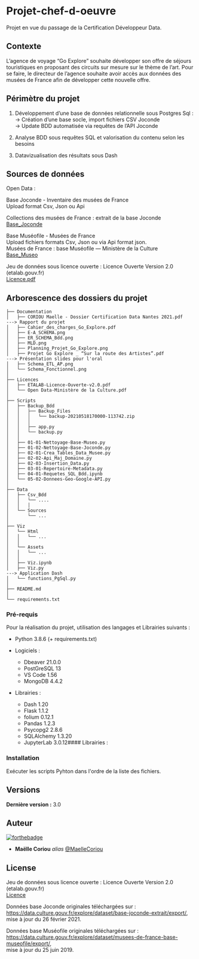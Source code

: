 # Projet-chef-d-oeuvre
 
Projet en vue du passage de la Certification Développeur Data.


## Contexte

L’agence de voyage “Go Explore” souhaite développer son offre de séjours touristiques en proposant des circuits sur mesure sur le thème de l’art. 
Pour se faire, le directeur de l’agence souhaite avoir accès aux données des musées de France afin de développer cette nouvelle offre.


## Périmètre du projet

1. Développement d’une base de données relationnelle sous Postgres Sql :
<br/>    → Création d’une base socle, import fichiers CSV Joconde
<br/>    → Update BDD automatisée via requêtes de l’API Joconde

2. Analyse BDD sous requêtes SQL et valorisation du contenu selon les besoins

3. Datavizualisation des résultats sous Dash


## Sources de données

Open Data :

Base Joconde - Inventaire des musées de France
<br/>Upload format Csv, Json ou Api

Collections des musées de France : extrait de la base Joconde
<br/>[Base_Joconde](https://data.culture.gouv.fr/explore/dataset/base-joconde-extrait/information/)

Base Muséofile - Musées de France 
<br/>Upload fichiers formats Csv, Json ou via Api format json.
<br/>Musées de France : base Muséofile — Ministère de la Culture
<br/>[Base_Museo](https://data.culture.gouv.fr/explore/dataset/musees-de-france-base-museofile/information/)

Jeu de données sous licence ouverte : Licence Ouverte Version 2.0 (etalab.gouv.fr)
<br/>[Licence.pdf](https://www.etalab.gouv.fr/wp-content/uploads/2017/04/ETALAB-Licence-Ouverte-v2.0.pdf)


## Arborescence des dossiers du projet

    ├── Documentation    
    │   ├── CORIOU Maelle - Dossier Certification Data Nantes 2021.pdf     ---> Rapport du projet
    │   ├── Cahier_des_charges_Go_Explore.pdf
    │   ├── E-A_SCHEMA.png
    │   ├── ER_SCHEMA_Bdd.png
    │   ├── MLD.png
    │   ├── Planning_Projet_Go_Explore.png
    │   ├── Projet Go Explore _ “Sur la route des Artistes”.pdf            ---> Présentation slides pour l'oral
    │   ├── Schema_ETL_AP.png
    │   └── Schema_Fonctionnel.png
    │                     
    ├── Licences
    │   ├── ETALAB-Licence-Ouverte-v2.0.pdf
    │   └── Open Data-Ministère de la Culture.pdf
    │   
    ├── Scripts
    │   ├── Backup_Bdd
    │   │   ├── Backup_Files
    │   │   │   └── backup-20210518170000-113742.zip
    │   │   │
    │   │   ├── app.py
    │   │   └── backup.py
    │   │   
    │   ├── 01-01-Nettoyage-Base-Museo.py
    │   ├── 01-02-Nettoyage-Base-Joconde.py
    │   ├── 02-01-Crea_Tables_Data_Musee.py
    │   ├── 02-02-Api_Maj_Domaine.py
    │   ├── 02-03-Insertion_Data.py
    │   ├── 03-01-Repertoire-Metadata.py
    │   ├── 04-01-Requetes_SQL_Bdd.ipynb
    │   └── 05-02-Donnees-Geo-Google-API.py
    │   
    ├── Data
    │   ├── Csv_Bdd
    │   │   └── ....
    │   │   │
    │   └── Sources
    │       └── ...
    │   
    ├── Viz
    │   └── Html
    │   │   └── ...
    │   │   
    │   └── Assets
    │   │   └── ...
    │   │
    │   ├── Viz.ipynb
    │   ├── Viz.py                                                         ---> Application Dash  
    │   └── functions_PgSql.py    
    │                                          
    ├── README.md
    │
    └── requirements.txt


### Pré-requis

Pour la réalisation du projet, utilisation des langages et Librairies suivants :

   - Python 3.8.6 (+ requirements.txt)
        
   - Logiciels : 
       - Dbeaver 21.0.0
       - PostGreSQL 13
       - VS Code 1.56
       - MongoDB 4.4.2

   - Librairies :
       - Dash 1.20
       - Flask 1.1.2
       - folium 0.12.1
       - Pandas 1.2.3
       - Psycopg2 2.8.6
       - SQLAlchemy 1.3.20
       - JupyterLab 3.0.12#### Librairies :


### Installation

Exécuter les scripts Pyhton dans l'ordre de la liste des fichiers.


## Versions

**Dernière version :** 3.0


## Auteur
[![forthebadge](http://forthebadge.com/images/badges/built-with-love.svg)](http://forthebadge.com)

* **Maëlle Coriou** _alias_ [@MaelleCoriou](https://github.com/MaelleCoriou)

## License

Jeu de données sous licence ouverte : Licence Ouverte Version 2.0 (etalab.gouv.fr)
<br/>[Licence](https://www.etalab.gouv.fr/wp-content/uploads/2017/04/ETALAB-Licence-Ouverte-v2.0.pdf)

Données base Joconde originales téléchargées sur :
<br/>https://data.culture.gouv.fr/explore/dataset/base-joconde-extrait/export/, 
<br/>mise à jour du 26 février 2021.

Données base Muséofile originales téléchargées sur :
<br/>https://data.culture.gouv.fr/explore/dataset/musees-de-france-base-museofile/export/, 
<br/>mise à jour du 25 juin 2019.

